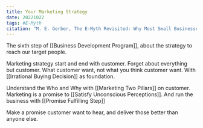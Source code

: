 ```yaml
---
title: Your Marketing Strategy
date: 20221022
tags: #E-Myth
citation: "M. E. Gerber, The E-Myth Revisited: Why Most Small Businesses Don’t Work and What to Do About It. Harper Collins, 2009."
---
```

The sixth step of [[Business Development Program]], about the strategy to reach our target people.

Marketing strategy start and end with customer. Forget about everything but customer. What customer want, not what you think customer want. With [[Irrational Buying Decision]] as foundation.

Understand the Who and Why with [[Marketing Two Pillars]] on customer. Marketing is a promise to [[Satisfy Unconscious Perceptions]]. And run the business with [[Promise Fulfilling Step]]

Make a promise customer want to hear, and deliver those better than anyone else.
